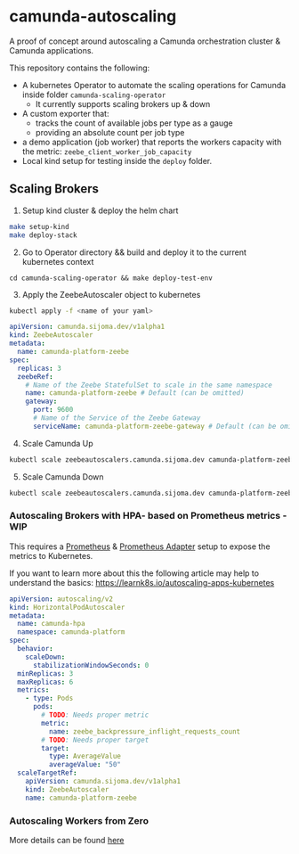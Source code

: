# camunda-autoscaling

A proof of concept around autoscaling a Camunda orchestration cluster & Camunda applications. 

This repository contains the following:

- A kubernetes Operator to automate the scaling operations for Camunda inside folder `camunda-scaling-operator`
    - It currently supports scaling brokers up & down
- A custom exporter that:
    - tracks the count of available jobs per type as a gauge
    - providing an absolute count per job type
- a demo application (job worker) that reports the workers capacity with the metric: `zeebe_client_worker_job_capacity`
- Local kind setup for testing inside the `deploy` folder.


## Scaling Brokers

1. Setup kind cluster & deploy the helm chart
```bash
make setup-kind
make deploy-stack
```
2. Go to Operator directory && build and deploy it to the current kubernetes context
```
cd camunda-scaling-operator && make deploy-test-env
```
3. Apply the ZeebeAutoscaler object to kubernetes
```bash
kubectl apply -f <name of your yaml>
```
```yaml
apiVersion: camunda.sijoma.dev/v1alpha1
kind: ZeebeAutoscaler
metadata:
  name: camunda-platform-zeebe
spec:
  replicas: 3
  zeebeRef:
    # Name of the Zeebe StatefulSet to scale in the same namespace
    name: camunda-platform-zeebe # Default (can be omitted)
    gateway:
      port: 9600
      # Name of the Service of the Zeebe Gateway
      serviceName: camunda-platform-zeebe-gateway # Default (can be omitted)
```
4. Scale Camunda Up
```bash
kubectl scale zeebeautoscalers.camunda.sijoma.dev camunda-platform-zeebe --namespace camunda-platform  --replicas 4
```

5. Scale Camunda Down
```bash
kubectl scale zeebeautoscalers.camunda.sijoma.dev camunda-platform-zeebe --namespace camunda-platform  --replicas 3
```

### Autoscaling Brokers with HPA- based on Prometheus metrics - WIP

This requires a [Prometheus](https://prometheus.io) & [Prometheus Adapter](https://github.com/kubernetes-sigs/prometheus-adapter) setup to expose the metrics to Kubernetes. 

If you want to learn more about this the following article may help to understand the basics: https://learnk8s.io/autoscaling-apps-kubernetes

```yaml 
apiVersion: autoscaling/v2
kind: HorizontalPodAutoscaler
metadata:
  name: camunda-hpa
  namespace: camunda-platform
spec:
  behavior:
    scaleDown:
      stabilizationWindowSeconds: 0
  minReplicas: 3
  maxReplicas: 6
  metrics:
    - type: Pods
      pods:
        # TODO: Needs proper metric
        metric:
          name: zeebe_backpressure_inflight_requests_count
        # TODO: Needs proper target
        target:
          type: AverageValue
          averageValue: "50"
  scaleTargetRef:
    apiVersion: camunda.sijoma.dev/v1alpha1
    kind: ZeebeAutoscaler
    name: camunda-platform-zeebe
```


### Autoscaling Workers from Zero

More details can be found [here](demo/README.md)
